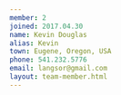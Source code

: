 ```yaml
---
member: 2
joined: 2017.04.30
name: Kevin Douglas
alias: Kevin
town: Eugene, Oregon, USA
phone: 541.232.5776
email: langsor@gmail.com
layout: team-member.html
---
```





